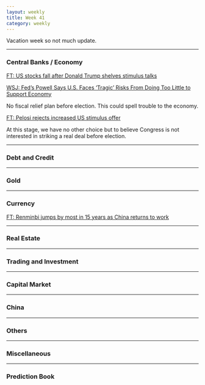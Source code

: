 ```yaml
---
layout: weekly
title: Week 41
category: weekly
---
```


Vacation week so not much update.

---
### Central Banks / Economy

[FT: US stocks fall after Donald Trump shelves stimulus talks](
https://www.ft.com/content/8a91756d-bb95-46d0-bdbe-5c7c23364853)

[WSJ: Fed’s Powell Says U.S. Faces ‘Tragic’ Risks From Doing Too Little to Support Economy](
https://www.wsj.com/articles/feds-powell-says-u-s-faces-tragic-risks-from-doing-too-little-to-support-economy-11601995201)

No fiscal relief plan before election. This could spell trouble to the economy.

[FT: Pelosi rejects increased US stimulus offer](
https://www.ft.com/content/f57b20c9-c39b-46f9-afa7-f2bd2747a676)

At this stage, we have no other choice but to believe Congress is not
interested in striking a real deal before election.

---
### Debt and Credit

---
### Gold

---
### Currency

[FT: Renminbi jumps by most in 15 years as China returns to work](
https://www.ft.com/content/769e21b4-2225-43d2-9cc5-1dfd37cbec44)

---
### Real Estate

---
### Trading and Investment

---
### Capital Market

---
### China

---
### Others

---
### Miscellaneous

---
### Prediction Book
